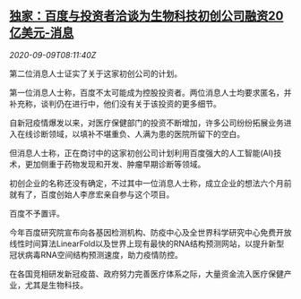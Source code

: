 <!--1599639797000-->
[独家：百度与投资者洽谈为生物科技初创公司融资20亿美元-消息](https://cn.reuters.com/article/baidu-investor-biotech-financing-0909-idCNKBS26015B)
------

<div><i>2020-09-09T08:11:40Z</i></div><p>第二位消息人士证实了关于这家初创公司的计划。</p><p>第一位消息人士称，百度不太可能成为控股投资者。两位消息人士均要求匿名，并补充称，谈判仍在进行中，他们没有关于该投资的更多细节。</p><p>自新冠疫情爆发以来，对医疗保健部门的投资不断增加，许多公司纷纷拓展业务进入在线诊断领域，以填补不堪重负、人满为患的医院所留下的空白。</p><p>但消息人士称，正在商讨中的这家初创公司计划利用百度强大的人工智能(AI)技术，更加侧重于药物发现和开发、肿瘤早期诊断等领域。</p><p>初创企业的名称还没有确定，不过其中一位消息人士称，成立企业的想法六个月前就有了，百度创始人李彦宏亲自参与这个项目。</p><p>百度不予置评。</p><p>今年百度研究院宣布向各基因检测机构、防疫中心及全世界科学研究中心免费开放线性时间算法LinearFold以及世界上现有最快的RNA结构预测网站，以提升新型冠状病毒RNA空间结构预测速度，助力疫情防控。</p><p>在各国竞相研发新冠疫苗、政府努力完善医疗体系之际，大量资金流入医疗保健产业，尤其是生物科技。</p>
